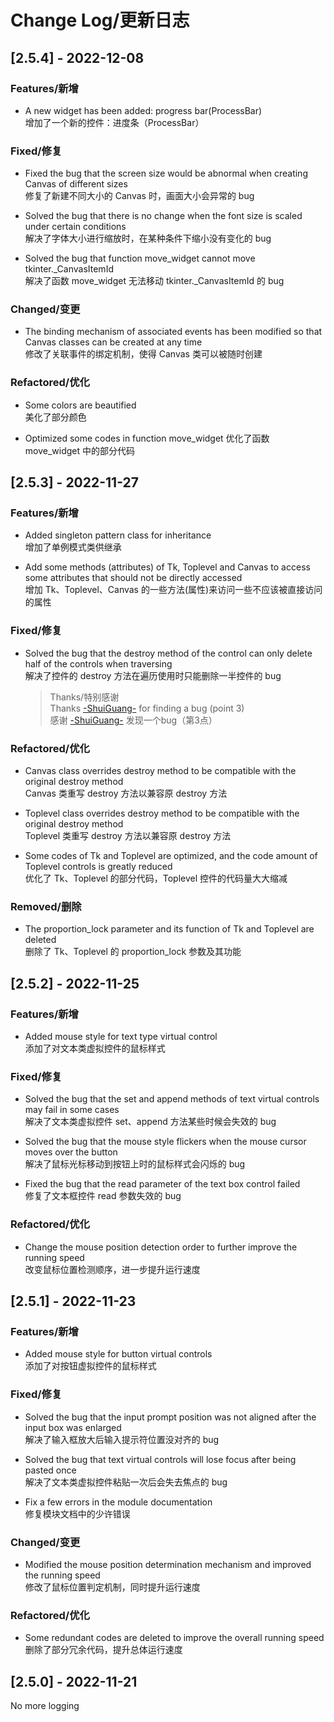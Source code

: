 Change Log/更新日志
==================

[2.5.4] - 2022-12-08
--------------------

### Features/新增

* A new widget has been added: progress bar(ProcessBar)  
增加了一个新的控件：进度条（ProcessBar）

### Fixed/修复

* Fixed the bug that the screen size would be abnormal when creating Canvas of different sizes  
修复了新建不同大小的 Canvas 时，画面大小会异常的 bug

* Solved the bug that there is no change when the font size is scaled under certain conditions  
解决了字体大小进行缩放时，在某种条件下缩小没有变化的 bug

* Solved the bug that function move_widget cannot move tkinter._CanvasItemId  
解决了函数 move_widget 无法移动 tkinter._CanvasItemId 的 bug

### Changed/变更

* The binding mechanism of associated events has been modified so that Canvas classes can be created at any time  
修改了关联事件的绑定机制，使得 Canvas 类可以被随时创建

### Refactored/优化

* Some colors are beautified  
美化了部分颜色

* Optimized some codes in function move_widget
优化了函数 move_widget 中的部分代码

[2.5.3] - 2022-11-27
--------------------

### Features/新增

* Added singleton pattern class for inheritance  
增加了单例模式类供继承

* Add some methods (attributes) of Tk, Toplevel and Canvas to access some attributes that should not be directly accessed  
增加 Tk、Toplevel、Canvas 的一些方法(属性)来访问一些不应该被直接访问的属性

### Fixed/修复

* Solved the bug that the destroy method of the control can only delete half of the controls when traversing  
解决了控件的 destroy 方法在遍历使用时只能删除一半控件的 bug

    > Thanks/特别感谢  
    Thanks [-ShuiGuang-](https://blog.csdn.net/atlantis618) for finding a bug (point 3)  
    感谢 [-ShuiGuang-](https://blog.csdn.net/atlantis618) 发现一个bug（第3点）

### Refactored/优化

* Canvas class overrides destroy method to be compatible with the original destroy method  
Canvas 类重写 destroy 方法以兼容原 destroy 方法

* Toplevel class overrides destroy method to be compatible with the original destroy method  
Toplevel 类重写 destroy 方法以兼容原 destroy 方法

* Some codes of Tk and Toplevel are optimized, and the code amount of Toplevel controls is greatly reduced  
优化了 Tk、Toplevel 的部分代码，Toplevel 控件的代码量大大缩减

### Removed/删除

* The proportion_lock parameter and its function of Tk and Toplevel are deleted  
删除了 Tk、Toplevel 的 proportion_lock 参数及其功能

[2.5.2] - 2022-11-25
--------------------

### Features/新增

* Added mouse style for text type virtual control  
添加了对文本类虚拟控件的鼠标样式

### Fixed/修复

* Solved the bug that the set and append methods of text virtual controls may fail in some cases  
解决了文本类虚拟控件 set、append 方法某些时候会失效的 bug

* Solved the bug that the mouse style flickers when the mouse cursor moves over the button  
解决了鼠标光标移动到按钮上时的鼠标样式会闪烁的 bug

* Fixed the bug that the read parameter of the text box control failed  
修复了文本框控件 read 参数失效的 bug

### Refactored/优化

* Change the mouse position detection order to further improve the running speed  
改变鼠标位置检测顺序，进一步提升运行速度

[2.5.1] - 2022-11-23
--------------------

### Features/新增

* Added mouse style for button virtual controls  
添加了对按钮虚拟控件的鼠标样式

### Fixed/修复

* Solved the bug that the input prompt position was not aligned after the input box was enlarged  
解决了输入框放大后输入提示符位置没对齐的 bug

* Solved the bug that text virtual controls will lose focus after being pasted once  
解决了文本类虚拟控件粘贴一次后会失去焦点的 bug

* Fix a few errors in the module documentation  
修复模块文档中的少许错误

### Changed/变更

* Modified the mouse position determination mechanism and improved the running speed  
修改了鼠标位置判定机制，同时提升运行速度

### Refactored/优化

* Some redundant codes are deleted to improve the overall running speed  
删除了部分冗余代码，提升总体运行速度

[2.5.0] - 2022-11-21
--------------------

No more logging
